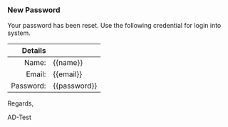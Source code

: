 ### New Password

Your password has been reset.
Use the following credential for login into system.


| Details   |              |
| ---------:|:------------ |
| Name:     | {{name}}     |
| Email:    | {{email}}    |
| Password: | {{password}} |


Regards,

AD-Test